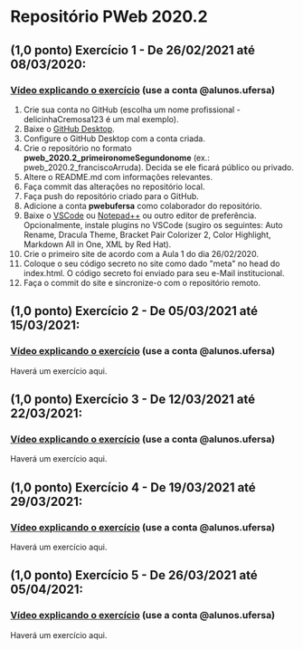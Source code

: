 # Repositório PWeb 2020.2

## (1,0 ponto) Exercício 1 - De 26/02/2021 até 08/03/2020:
### [Vídeo explicando o exercício](https://drive.google.com/file/d/177qYyERrz854K49x97Y9arLVTyPMPgU6/view?usp=sharing) (use a conta @alunos.ufersa)
1. Crie sua conta no GitHub (escolha um nome profissional - delicinhaCremosa123 é um mal exemplo).
2. Baixe o [GitHub Desktop](https://desktop.github.com/).
3. Configure o GitHub Desktop com a conta criada.
4. Crie o repositório no formato **pweb_2020.2_primeironomeSegundonome** (ex.: pweb_2020.2_franciscoArruda). Decida se ele ficará público ou privado.
5. Altere o README.md com informações relevantes.
6. Faça commit das alterações no repositório local.
6. Faça push do repositório criado para o GitHub.
7. Adicione a conta **pwebufersa** como colaborador do repositório.
8. Baixe o [VSCode](https://code.visualstudio.com/) ou [Notepad++](https://notepad-plus-plus.org/downloads/) ou outro editor de preferência. Opcionalmente, instale plugins no VSCode (sugiro os seguintes: Auto Rename, Dracula Theme, Bracket Pair Colorizer 2, Color Highlight, Markdown All in One, XML by Red Hat).
9. Crie o primeiro site de acordo com a Aula 1 do dia 26/02/2020.
10. Coloque o seu código secreto no site como dado "meta" no head do index.html. O código secreto foi enviado para seu e-Mail institucional.
11. Faça o commit do site e sincronize-o com o repositório remoto.

## (1,0 ponto) Exercício 2 - De 05/03/2021 até 15/03/2021:
### [Vídeo explicando o exercício](#) (use a conta @alunos.ufersa)
Haverá um exercício aqui.

## (1,0 ponto) Exercício 3 - De 12/03/2021 até 22/03/2021:
### [Vídeo explicando o exercício](#) (use a conta @alunos.ufersa)
Haverá um exercício aqui.

## (1,0 ponto) Exercício 4 -  De 19/03/2021 até 29/03/2021:
### [Vídeo explicando o exercício](#) (use a conta @alunos.ufersa)
Haverá um exercício aqui.

## (1,0 ponto) Exercício 5 - De 26/03/2021 até 05/04/2021:
### [Vídeo explicando o exercício](#) (use a conta @alunos.ufersa)
Haverá um exercício aqui.
